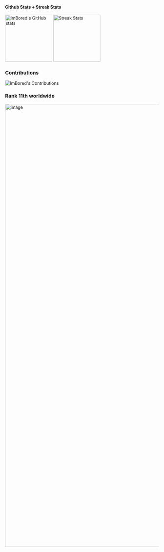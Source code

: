 <!---
## 🔥 Github Stats

<table style="width: 100%; border: none;">
  <tr>
    <td style="width: 50%; text-align: center; vertical-align: top;">
      <h3>Github stats</h3>
      <img src="https://my-github-stats-deployment-weld.vercel.app/api?username=lmBored&show_icons=true&theme=chartreuse-dark" alt="lmBored's GitHub stats" style="width: 90%;">
    </td>
    <td style="width: 50%; text-align: center; vertical-align: top;">
      <h3>Streak stats</h3>
      <a href="https://github.com/LmBored">
        <img src="https://github-readme-streak-stats.herokuapp.com/?user=LmBored&theme=chartreuse-dark&date_format=M%20j%5B%2C%20Y%5D&currStreakNum=ff3068&currStreakLabel=ff3068&fire=ff3068" alt="Streak Stats" style="width: 90%;">
      </a>
    </td>
  </tr>
</table>



### Github stats
![lmBored's GitHub stats](https://my-github-stats-deployment-weld.vercel.app/api?username=lmBored&show_icons=true&theme=chartreuse-dark)

### Streak stats
<a href="https://github.com/LmBored"><img width="50%" src="https://github-readme-streak-stats.herokuapp.com/?user=LmBored&theme=chartreuse-dark&date_format=M%20j%5B%2C%20Y%5D&currStreakNum=ff3068&currStreakLabel=ff3068&fire=ff3068"></a>



<img align="right" width="38%" src="https://i.imgur.com/NLY5OLT.jpg"/>

<a href="https://github.com/LmBored"><img width="50%" src="https://github-readme-stats.vercel.app/api?username=LmBored&theme=rose&title_color=ff3068?"></a>
<a href="https://github.com/LmBored"><img width="50%" src="https://github-readme-streak-stats.herokuapp.com/?user=LmBored&theme=rose&date_format=M%20j%5B%2C%20Y%5D&ring=ff3068&fire=ff3068&sideNums=ff3068"></a>
<a href="https://github.com/LmBored"><img width="50%" src="https://github-readme-stats.vercel.app/api?username=LmBored&theme=ambient_gradient&title_color=ff3068?"></a>
-->

<p align="left">
<strong>Github Stats + Streak Stats</strong>
  <br><br>
  <img src="https://my-github-stats-deployment-weld.vercel.app/api?username=lmBored&show_icons=true&theme=chartreuse-dark" alt="lmBored's GitHub stats" style="height: 154px; width: auto">
  <img src="https://github-readme-streak-stats.herokuapp.com/?user=LmBored&theme=chartreuse-dark&date_format=M%20j%5B%2C%20Y%5D&currStreakNum=ff3068&currStreakLabel=ff3068&fire=ff3068" alt="Streak Stats" style="height: 154px; width: auto;">
</p>


### Contributions
<!-- ![lmBored's Contributions](https://github.pumbas.net/api/contributions/lmBored?colour=DF9149&bgColour=161B22&dotColour=D04E4E) -->
![lmBored's Contributions](https://github.pumbas.net/api/contributions/lmBored?colour=5dfc4b&bgColour=161B22&dotColour=fcfc4b)

### Rank 11th worldwide
<img width="1453" alt="image" src="https://github.com/user-attachments/assets/bf89ed99-965c-487d-b0aa-296d822c898b" />
<!-- <img width="1453" alt="image" src="rank11aoc.png" /> -->


